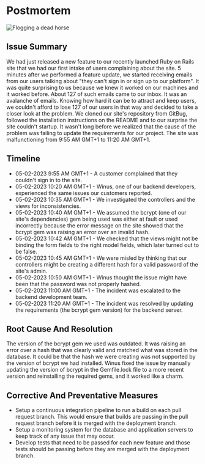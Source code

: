 # Postmortem

![Flogging a dead horse](post-mortem-meetings.jpg)

## Issue Summary

We had just released a new feature to our recently launched Ruby on Rails site that we had our first intake of users complaining about the site. 5 minutes after we performed a feature update, we started receiving emails from our users talking about "they can't sign in or sign up to our platform". It was quite surprising to us because we knew it worked on our machines and it worked before. About 127 of such emails came to our inbox. It was an avalanche of emails. Knowing how hard it can be to attract and keep users, we couldn't afford to lose 127 of our users in that way and decided to take a closer look at the problem. We cloned our site's repository from GitBug, followed the installation instructions on the README and to our surprise the site couldn't startup. It wasn't long before we realized that the cause of the problem was failing to update the requirements for our project. The site was malfunctioning from 9:55 AM GMT+1 to 11:20 AM GMT+1.

## Timeline

+ 05-02-2023 9:55 AM GMT+1 - A customer complained that they couldn't sign in to the site.
+ 05-02-2023 10:20 AM GMT+1 - Winus, one of our backend developers, experienced the same issues our customers reported.
+ 05-02-2023 10:35 AM GMT+1 - We investigated the controllers and the views for inconsistencies.
+ 05-02-2023 10:40 AM GMT+1 - We assumed the bcrypt (one of our site's dependencies) gem being used was either at fault or used incorrectly because the error message on the site showed that the bcrypt gem was raising an error over an invalid hash.
+ 05-02-2023 10:42 AM GMT+1 - We checked that the views might not be binding the form fields to the right model fields, which later turned out to be false.
+ 05-02-2023 10:45 AM GMT+1 - We were misled by thinking that our controllers might be creating a different hash for a valid password of the site's admin.
+ 05-02-2023 10:50 AM GMT+1 - Winus thought the issue might have been that the password was not properly hashed.
+ 05-02-2023 11:00 AM GMT+1 - The incident was escalated to the backend development team.
+ 05-02-2023 11:20 AM GMT+1 - The incident was resolved by updating the requirements (the bcrypt gem version) for the backend server.

## Root Cause And Resolution

The version of the bcrypt gem we used was outdated. It was raising an error over a hash that was clearly valid and matched what was stored in the database. It could be that the hash we were creating was not supported by the version of bcrypt we had installed. Winus fixed the issue by manually updating the version of bcrypt in the Gemfile.lock file to a more recent version and reinstalling the required gems, and it worked like a charm.

## Corrective And Preventative Measures

+ Setup a continuous integration pipeline to run a build on each pull request branch. This would ensure that builds are passing in the pull request branch before it is merged with the deployment branch.
+ Setup a monitoring system for the database and application servers to keep track of any issue that may occur.
+ Develop tests that need to be passed for each new feature and those tests should be passing before they are merged with the deployment branch.

